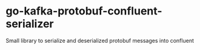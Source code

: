 # go-kafka-protobuf-confluent-serializer
Small library to serialize and deserialized protobuf messages into confluent
